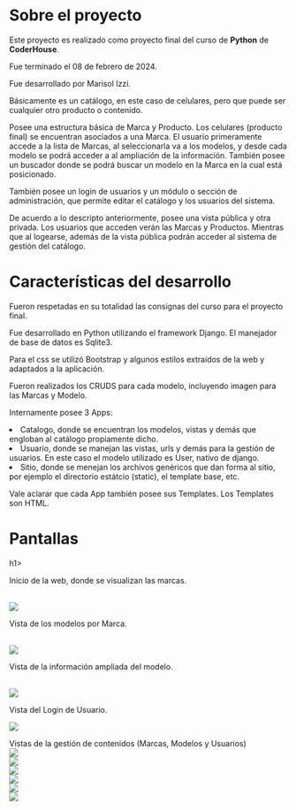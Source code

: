 <h1>Sobre el proyecto</h1>

<p>Este proyecto es realizado como proyecto final del curso de <strong>Python</strong> de <strong>CoderHouse</strong>.</p>
<p>Fue terminado el 08 de febrero de 2024.</p>
<p>Fue desarrollado por Marisol Izzi. </p>
<p>Básicamente es un catálogo, en este caso de celulares, pero que puede ser cualquier otro producto o contenido.</p>
<p>Posee una estructura básica de Marca y Producto. Los celulares (producto final) se encuentran asociados a una Marca. El usuario primeramente accede a la lista de Marcas, al seleccionarla va a los modelos, y desde cada modelo se podrá acceder a al ampliación de la información. También posee un buscador donde se podrá buscar un modelo en la Marca en la cual está posicionado.</p>
<p>También posee un login de usuarios y un módulo o sección de administración, que permite editar el catálogo y los usuarios del sistema.</p>

<p>De acuerdo a lo descripto anteriormente, posee una vista pública y otra privada.
Los usuarios que acceden verán las Marcas y Productos. Mientras que al logearse, además de la vista pública podrán acceder al sistema de gestión del catálogo.


<h1>Características del desarrollo</h1>

<p>Fueron respetadas en su totalidad las consignas del curso para el proyecto final.</p>
<p>Fue desarrollado en Python utilizando el framework Django. El manejador de base de datos es Sqlite3.</p>
<p>Para el css se utilizó Bootstrap y algunos estilos extraídos de la web y adaptados a la aplicación.</p>
<p>Fueron realizados los CRUDS para cada modelo, incluyendo imagen para las Marcas y Modelo.</p>
<p>Internamente posee 3 Apps:</p>
 <li>Catalogo, donde se encuentran los modelos, vistas y demás que engloban al catálogo propiamente dicho.</li>
 <li>Usuario, donde se manejan las vistas, urls y demás para la gestión de usuarios. En este caso el modelo utilizado es User, nativo de django.</li>
 <li>Sitio, donde se menejan los archivos genéricos que dan forma al sitio, por ejemplo el directorio estátcio (static), el template base, etc.</li>
</p>
 <p>Vale aclarar que cada App también posee sus Templates. Los Templates son HTML.</p> 

<h1>Pantallas</h1>h1>
<p>Inicio de la web, donde se visualizan las marcas.</p>
<br>
<img src="https://github.com/marisolizzi/proyecto_final/assets/70345802/080944f0-988d-4e83-9599-703e77ebb994">
<br>
<p>Vista de los modelos por Marca.</p>
<br>
 <img src="https://github.com/marisolizzi/proyecto_final/assets/70345802/037a717c-1e6a-4ee2-97f1-1fd1a5a5edc2">

 <br>
<p>Vista de la información ampliada del modelo.</p>
<br>
 <img src="https://github.com/marisolizzi/proyecto_final/assets/70345802/1d2554c5-e1a4-4c4b-b760-3d27222bd34e">
<br>

<p>Vista del Login de Usuario.</p>
<img src="https://github.com/marisolizzi/proyecto_final/assets/70345802/1a3b8476-8098-4801-9f85-78552ef36767"></p>
<p>Vistas de la gestión de contenidos (Marcas, Modelos y Usuarios)<br>
<img src="https://github.com/marisolizzi/proyecto_final/assets/70345802/bf6c5e1f-8663-4e6f-8004-f29101ded7d8"><br>
<img src="https://github.com/marisolizzi/proyecto_final/assets/70345802/4cde8b21-71a4-4f4d-9dc5-5063ff1cb9b3"><br>
<img src="https://github.com/marisolizzi/proyecto_final/assets/70345802/0eb43429-0297-4bf7-b1b9-bd661b6d1e61"><br>
<img src="https://github.com/marisolizzi/proyecto_final/assets/70345802/999f0435-fe02-47c1-9385-ea9d4bc3debe"><br>
<img src="https://github.com/marisolizzi/proyecto_final/assets/70345802/9384f42f-48e1-460e-8974-fcc4a6335aa1"><br>
<img src="https://github.com/marisolizzi/proyecto_final/assets/70345802/3f9d0e01-72cb-43f1-92c8-f6cbf5f686c7"></p>

